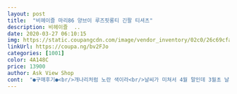 ```yaml
---
layout: post 
title:  "비헤이즐 마리86 양브이 루즈핏롱티 긴팔 티셔츠" 
description: 비헤이즐  ..
date: 2020-03-27 06:10:15 
img: https://static.coupangcdn.com/image/vendor_inventory/02c0/26c69cfaea36d1e71088ed38ed6afb95fa13543ad93298e76987e8d587a5.jpg 
linkUrl: https://coupa.ng/bv2FJo 
categories: [1001] 
color: 4A148C 
price: 13900 
author: Ask View Shop 
cont:  "●구매후기●<br/>개나리처럼 노란 색이라<br/>날씨가 미쳐서 4월 말인데 3월초 날씨... <br/>.<br/>.<br/><br/>블랙사이즈구매했구요<br/>얇아요.<br/>목이 많이 파였지만 괜찮고<br/>어깨가 많이 흘러내려요.<br/><br/>예상외로 굉장히 크네요 어깨부분이 잘늘어나서 오픈숄더로 입어도 좋네요 거기에다가 은근 따숩다능<br/>옷이 추운게 아니고 날씨가 ㅋㅋㅋ<br/>이 계절에 입는게 맞는 옷인데<br/>임신5개월차운동복으로샀는데 엉덩이덮는길이로<br/>추워요;;;;<br/>품도넉넉하고 좋아용~~<br/>화사하게 봄기분 내기에 좋음.<br/><br/>" 
---
```

